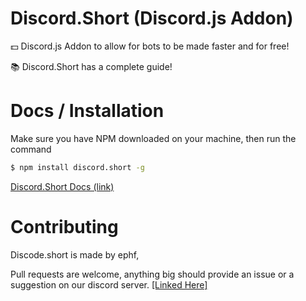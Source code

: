 # Discord.Short  (Discord.js Addon)

💵 Discord.js Addon to allow for bots to be made faster and for free!

📚 Discord.Short has a complete guide!

# Docs / Installation

Make sure you have NPM downloaded on your machine, then run the command

```bash
$ npm install discord.short -g
```

[Discord.Short Docs (link)](https://ephf.gitbook.io/discord-short/)

# Contributing

Discode.short is made by ephf,

Pull requests are welcome, anything big should provide an issue or a suggestion on our discord server. [[Linked Here]](https://discord.gg/QctNVtJGU5)